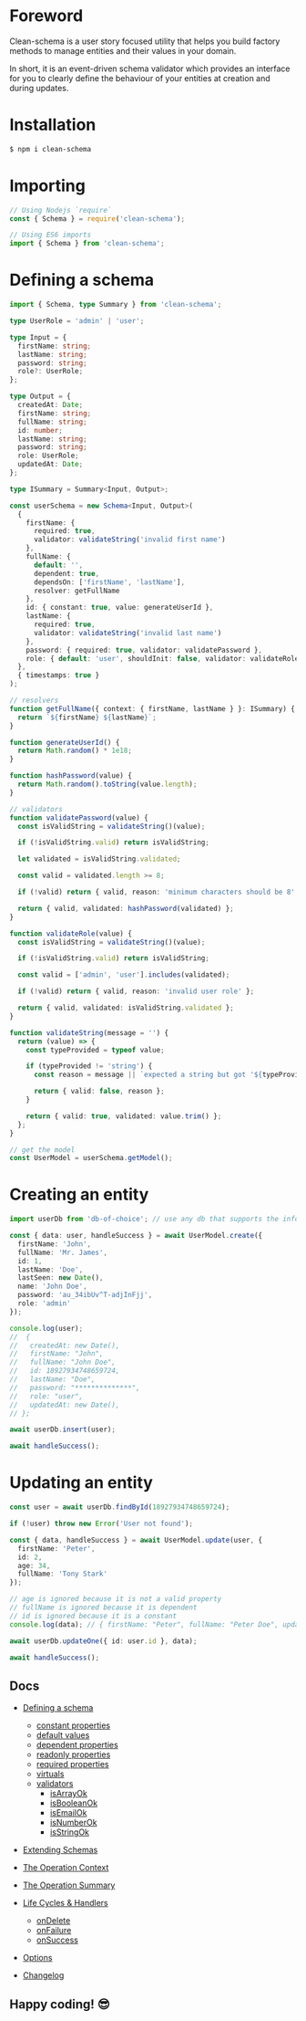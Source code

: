 # Foreword

Clean-schema is a user story focused utility that helps you build factory methods to manage entities and their values in your domain.

In short, it is an event-driven schema validator which provides an interface for you to clearly define the behaviour of your entities at creation and during updates.

# Installation

```bash
$ npm i clean-schema
```

# Importing

```js
// Using Nodejs `require`
const { Schema } = require('clean-schema');

// Using ES6 imports
import { Schema } from 'clean-schema';
```

# Defining a schema

```ts
import { Schema, type Summary } from 'clean-schema';

type UserRole = 'admin' | 'user';

type Input = {
  firstName: string;
  lastName: string;
  password: string;
  role?: UserRole;
};

type Output = {
  createdAt: Date;
  firstName: string;
  fullName: string;
  id: number;
  lastName: string;
  password: string;
  role: UserRole;
  updatedAt: Date;
};

type ISummary = Summary<Input, Output>;

const userSchema = new Schema<Input, Output>(
  {
    firstName: {
      required: true,
      validator: validateString('invalid first name')
    },
    fullName: {
      default: '',
      dependent: true,
      dependsOn: ['firstName', 'lastName'],
      resolver: getFullName
    },
    id: { constant: true, value: generateUserId },
    lastName: {
      required: true,
      validator: validateString('invalid last name')
    },
    password: { required: true, validator: validatePassword },
    role: { default: 'user', shouldInit: false, validator: validateRole }
  },
  { timestamps: true }
);

// resolvers
function getFullName({ context: { firstName, lastName } }: ISummary) {
  return `${firstName} ${lastName}`;
}

function generateUserId() {
  return Math.random() * 1e18;
}

function hashPassword(value) {
  return Math.random().toString(value.length);
}

// validators
function validatePassword(value) {
  const isValidString = validateString()(value);

  if (!isValidString.valid) return isValidString;

  let validated = isValidString.validated;

  const valid = validated.length >= 8;

  if (!valid) return { valid, reason: 'minimum characters should be 8' };

  return { valid, validated: hashPassword(validated) };
}

function validateRole(value) {
  const isValidString = validateString()(value);

  if (!isValidString.valid) return isValidString;

  const valid = ['admin', 'user'].includes(validated);

  if (!valid) return { valid, reason: 'invalid user role' };

  return { valid, validated: isValidString.validated };
}

function validateString(message = '') {
  return (value) => {
    const typeProvided = typeof value;

    if (typeProvided != 'string') {
      const reason = message || `expected a string but got '${typeProvided}'`;

      return { valid: false, reason };
    }

    return { valid: true, validated: value.trim() };
  };
}

// get the model
const UserModel = userSchema.getModel();
```

# Creating an entity

```ts
import userDb from 'db-of-choice'; // use any db that supports the information you are modelling

const { data: user, handleSuccess } = await UserModel.create({
  firstName: 'John',
  fullName: 'Mr. James',
  id: 1,
  lastName: 'Doe',
  lastSeen: new Date(),
  name: 'John Doe',
  password: 'au_34ibUv^T-adjInFjj',
  role: 'admin'
});

console.log(user);
//  {
//   createdAt: new Date(),
//   firstName: "John",
//   fullName: "John Doe",
//   id: 18927934748659724,
//   lastName: "Doe",
//   password: "**************",
//   role: "user",
//   updatedAt: new Date(),
// };

await userDb.insert(user);

await handleSuccess();
```

# Updating an entity

```ts
const user = await userDb.findById(18927934748659724);

if (!user) throw new Error('User not found');

const { data, handleSuccess } = await UserModel.update(user, {
  firstName: 'Peter',
  id: 2,
  age: 34,
  fullName: 'Tony Stark'
});

// age is ignored because it is not a valid property
// fullName is ignored because it is dependent
// id is ignored because it is a constant
console.log(data); // { firstName: "Peter", fullName: "Peter Doe", updatedAt: new Date() }

await userDb.updateOne({ id: user.id }, data);

await handleSuccess();
```

## Docs

- [Defining a schema](./docs/v3.5.2/index.md#defining-a-schema)
  - [constant properties](./docs/v3.0.0/schema/definition/constants.md#constant-properties)
  - [default values](./docs/v3.0.0/schema/definition/defaults.md#default-values)
  - [dependent properties](./docs/v3.4.0/schema/definition/dependents.md#dependent-properties)
  - [readonly properties](./docs/v3.0.0/schema/definition/readonly.md#readonly-properties)
  - [required properties](./docs/v3.4.0/schema/definition/required.md#required-properties)
  - [virtuals](./docs/v3.4.0/schema/definition/virtuals.md#virtual-properties)
  - [validators](./docs/v3.4.0/validate/index.md#validators)
    - [isArrayOk](./docs/v2.6.0/validate/isArrayOk.md)
    - [isBooleanOk](./docs/v2.6.0/validate/isBooleanOk.md)
    - [isEmailOk](./docs/v2.6.0/validate/isEmailOk.md)
    - [isNumberOk](./docs/v2.6.0/validate/isNumberOk.md)
    - [isStringOk](./docs/v3.4.0/validate/isStringOk.md)
- [Extending Schemas](./docs/v4.0.0/definitions/extend-schemas.md#extending-schemas)
- [The Operation Context](./docs/v3.4.0/schema/definition/life-cycles.md#the-operation-context)
- [The Operation Summary](./docs/v3.4.0/schema/definition/life-cycles.md#the-operation-summary)
- [Life Cycles & Handlers](./docs/v3.4.0/schema/definition/life-cycles.md#life-cycle-listeners)

  - [onDelete](./docs/v3.4.0/schema/definition/life-cycles.md#ondelete)
  - [onFailure](./docs/v3.4.0/schema/definition/life-cycles.md#onfailure)
  - [onSuccess](./docs/v3.4.0/schema/definition/life-cycles.md#onsuccess)

- [Options](./docs/v4.0.0/index.md#options)

- [Changelog](./docs/CHANGELOG.md#changelog)

## Happy coding! 😎
